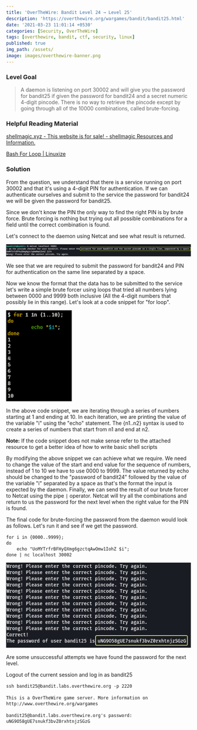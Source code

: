 ```yaml
---
title: 'OverTheWire: Bandit Level 24 → Level 25'
description: 'https://overthewire.org/wargames/bandit/bandit25.html'
date: '2021-03-23 11:01:14 +0530'
categories: [Security, OverTheWire]
tags: [overthewire, bandit, ctf, security, linux]
published: true
img_path: /assets/
image: images/overthewire-banner.png
---
```


### Level Goal

> A daemon is listening on port 30002 and will give you the password for bandit25 if given the password for bandit24 and a secret numeric 4-digit pincode. There is no way to retrieve the pincode except by going through all of the 10000 combinations, called brute-forcing.

### Helpful Reading Material

[shellmagic.xyz - This website is for sale! - shellmagic Resources and Information.](https://shellmagic.xyz/)

[Bash For Loop \| Linuxize](https://linuxize.com/post/bash-for-loop/)

### Solution

From the question, we understand that there is a service running on port 30002 and that it's using a 4-digit PIN for authentication. If we can authenticate ourselves and submit to the service the password for bandit24 we will be given the password for bandit25.

Since we don't know the PIN the only way to find the right PIN is by brute force. Brute forcing is nothing but trying out all possible combinations for a field until the correct combination is found.

Let's connect to the daemon using Netcat and see what result is returned.

![Access Target Service via Netcat](images/bandit-24-25/netcat-service.png)

We see that we are required to submit the password for bandit24 and PIN for authentication on the same line separated by a space.

Now we know the format that the data has to be submitted to the service let's write a simple brute forcer using loops that tried all numbers lying between 0000 and 9999 both inclusive (All the 4-digit numbers that possibly lie in this range). Let's look at a code snippet for "for loop".

![Bash For Loop](images/bandit-24-25/bash-for-loop.png)

In the above code snippet, we are iterating through a series of numbers starting at 1 and ending at 10. In each iteration, we are printing the value of the variable "i" using the "echo" statement. The {n1..n2} syntax is used to create a series of numbers that start from n1 and end at n2.

**Note:** If the code snippet does not make sense refer to the attached resource to get a better idea of how to write basic shell scripts

By modifying the above snippet we can achieve what we require. We need to change the value of the start and end value for the sequence of numbers, instead of 1 to 10 we have to use 0000 to 9999. The value returned by echo should be changed to the "password of bandit24" followed by the value of the variable "i" separated by a space as that's the format the input is expected by the daemon. Finally, we can send the result of our brute forcer to Netcat using the pipe `|` operator. Netcat will try all the combinations and return to us the password for the next level when the right value for the PIN is found.

The final code for brute-forcing the password from the daemon would look as follows. Let's run it and see if we get the password.

```
for i in {0000..9999}; 
do 
	echo "UoMYTrfrBFHyQXmg6gzctqAwOmw1IohZ $i"; 
done | nc localhost 30002
```

![Bandit 25 Password|460](images/bandit-24-25/bandit25-password.png)

Are some unsuccessful attempts we have found the password for the next level.

Logout of the current session and log in as bandit25

```
ssh bandit25@bandit.labs.overthewire.org -p 2220

This is a OverTheWire game server. More information on http://www.overthewire.org/wargames

bandit25@bandit.labs.overthewire.org's password: uNG9O58gUE7snukf3bvZ0rxhtnjzSGzG
```